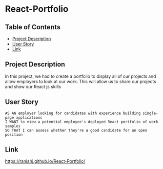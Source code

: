 # React-Portfolio

## Table of Contents
* [Project Description](#project-description)
* [User Story](#user-story)
* [Link](#link)


## Project Description

In this project, we had to create a portfolio to display all of our projects and allow employers to look at our work. This will allow us to share our projects and show our React js skills

## User Story

```
AS AN employer looking for candidates with experience building single-page applications
I WANT to view a potential employee's deployed React portfolio of work samples
SO THAT I can assess whether they're a good candidate for an open position
```
## Link

https://raniahj.github.io/React-Portfolio/